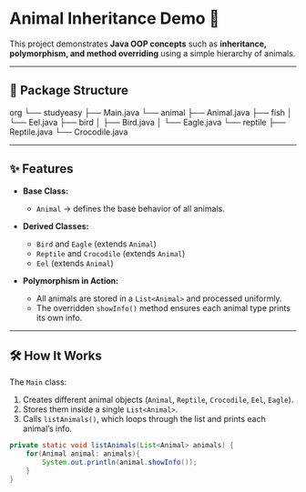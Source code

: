 # Animal Inheritance Demo 🐾

This project demonstrates **Java OOP concepts** such as **inheritance, polymorphism, and method overriding** using a simple hierarchy of animals.

---

## 📂 Package Structure

org
└── studyeasy
    ├── Main.java
    └── animal
        ├── Animal.java
        ├── fish
        │   └── Eel.java
        ├── bird
        │   ├── Bird.java
        │   └── Eagle.java
        └── reptile
            ├── Reptile.java
            └── Crocodile.java

---

## ✨ Features

- **Base Class:**  
  - `Animal` → defines the base behavior of all animals.  

- **Derived Classes:**  
  - `Bird` and `Eagle` (extends `Animal`)  
  - `Reptile` and `Crocodile` (extends `Animal`)  
  - `Eel` (extends `Animal`)  

- **Polymorphism in Action:**  
  - All animals are stored in a `List<Animal>` and processed uniformly.  
  - The overridden `showInfo()` method ensures each animal type prints its own info.

---

## 🛠️ How It Works

The `Main` class:

1. Creates different animal objects (`Animal`, `Reptile`, `Crocodile`, `Eel`, `Eagle`).
2. Stores them inside a single `List<Animal>`.
3. Calls `listAnimals()`, which loops through the list and prints each animal’s info.

```java
private static void listAnimals(List<Animal> animals) {
    for(Animal animal: animals){
        System.out.println(animal.showInfo());
    }
}
